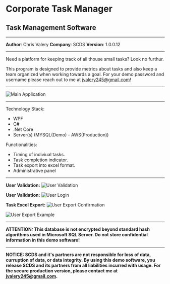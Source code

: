 # Corporate Task Manager

## Task Management Software

---

**Author**: Chris Valery
**Company**: SCDS
**Version**: 1.0.0.12

---

Need a platform for keeping track of all thouse small tasks? Look no furthur.

This program is designed to provide metrics about tasks and also keep a team organized when working towards a goal. For your demo password and username please reach out to me at jvalery245@gmail.com!

---

![Main Application](/artifacts/Main_Interface.png)

---

Technology Stack:

-   WPF
-   C#
-   .Net Core
-   Server(s) (MYSQL(Demo) - AWS(Production))

Functionalities:

-   Timing of indiviual tasks.
-   Task completion indicator.
-   Task export into excel format.
-   Administrative panel

---

**User Validation:**
![User Validation](/artifacts/Task_Manager_User_Validation.png)

**User Validation:**
![User Login](/artifacts/Task_Manager_Login.png)

**Task Excel Export:**
![User Export Confirmation](/artifacts/Export_Confirmation.png)

![User Export Example](/artifacts/Excel_Export.png)

---

**ATTENTION: This database is not encrypted beyond standard hash algorithms used in Microsoft SQL Server. Do not store confidential information in this demo software!**

---

**NOTICE: SCDS and it's partners are not responsible for loss of data, curruption of data, or data integrity. By using this demo software, you release SCDS and its partners from all liabilities incurred with usage. For the secure production version, please contact me at jvalery245@gmail.com.**
